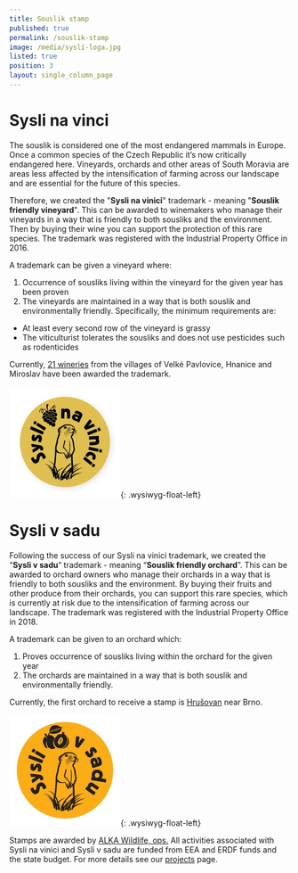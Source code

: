 ```yaml
---
title: Souslik stamp
published: true
permalink: /souslik-stamp
image: /media/syslí-loga.jpg
listed: true
position: 3
layout: single_column_page
---
```

# Sysli na vinci

The souslik is considered one of the most endangered mammals in Europe. Once a common species of the Czech Republic it’s now critically endangered here. Vineyards, orchards and other areas of South Moravia are areas less affected by the intensification of farming across our landscape and are essential for the future of this species.

Therefore, we created the "**Sysli na vinici**" trademark - meaning "**Souslik friendly vineyard**". This can be awarded to winemakers who manage their vineyards in a way that is friendly to both sousliks and the environment. Then by buying their wine you can support the protection of this rare species. The trademark was registered with the Industrial Property Office in 2016. 

A trademark can be given a vineyard where:

1. Occurrence of sousliks living within the vineyard for the given year has been proven
2. The vineyards are maintained in a way that is both souslik and environmentally friendly. Specifically, the minimum requirements are: 

* At least every second row of the vineyard is grassy
* The viticulturist tolerates the sousliks and does not use pesticides such as rodenticides

Currently, [21 wineries](/souslik-stamp/our-winemakers) from the villages of Velké Pavlovice, Hnanice and Miroslav have been awarded the trademark.

![](/media/logo_Syslinavinici_zc_m.jpg){: .wysiwyg-float-left}

# Sysli v sadu

Following the success of our Sysli na vinici trademark, we created the “**Sysli v sadu**” trademark - meaning “**Souslik friendly orchard**”. This can be awarded to orchard owners who manage their orchards in a way that is friendly to both sousliks and the environment. By buying their fruits and other produce from their orchards, you can support this rare species, which is currently at risk due to the intensification of farming across our landscape. The trademark was registered with the Industrial Property Office in 2018.

A trademark can be given to an orchard which:

1. Proves occurrence of sousliks living within the orchard for the given year
2. The orchards are maintained in a way that is both souslik and environmentally friendly. 

Currently, the first orchard to receive a stamp is [Hrušovan](/souslik-stamp/our-orchards) near Brno. 

![](/media/sysli-v-sadu_200.jpg){: .wysiwyg-float-left} 

<div class="clearfix"></div>

Stamps are awarded by [ALKA Wildlife, ops.](https://www.alkawildlife.eu) All activities associated with Sysli na vinici and Sysli v sadu are funded from EEA and ERDF funds and the state budget. For more details see our [projects](/projects) page.
